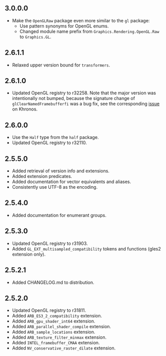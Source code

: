 3.0.0.0
-------
* Make the `OpenGLRaw` package even more similar to the `gl` package:
  * Use pattern synonyms for OpenGL enums.
  * Changed module name prefix from `Graphics.Rendering.OpenGL.Raw` to `Graphics.GL`.

2.6.1.1
-------
* Relaxed upper version bound for `transformers`.

2.6.1.0
-------
* Updated OpenGL registry to r32258. Note that the major version was
  intentionally not bumped, because the signature change of
  `glClearNamedFramebufferfi` was a bug fix, see the corresponding
  [issue](https://www.khronos.org/bugzilla/show_bug.cgi?id=1394) on Khronos.

2.6.0.0
-------
* Use the `Half` type from the `half` package.
* Updated OpenGL registry to r32110.

2.5.5.0
-------
* Added retrieval of version info and extensions.
* Added extension predicates.
* Added documentation for vector equivalents and aliases.
* Consistently use UTF-8 as the encoding.

2.5.4.0
-------
* Added documentation for enumerant groups.

2.5.3.0
-------
* Updated OpenGL registry to r31903.
* Added `GL_EXT_multisampled_compatibility` tokens and functions (gles2 extension only).

2.5.2.1
-------
* Added CHANGELOG.md to distribution.

2.5.2.0
-------
* Updated OpenGL registry to r31811.
* Added `ARB_ES3_2_compatibility` extension.
* Added `ARB_gpu_shader_int64` extension.
* Added `ARB_parallel_shader_compile` extension.
* Added `ARB_sample_locations` extension.
* Added `ARB_texture_filter_minmax` extension.
* Added `INTEL_framebuffer_CMAA` extension.
* Added `NV_conservative_raster_dilate` extension.

